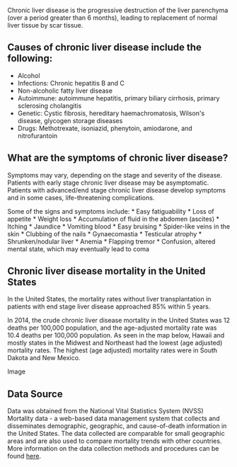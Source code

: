 Chronic liver disease is the progressive destruction of the liver parenchyma (over a period greater than 6 months), leading to replacement of normal liver tissue by scar tissue.

Causes of chronic liver disease include the following:
------------------------------------------------------

-   Alcohol
-   Infections: Chronic hepatitis B and C
-   Non-alcoholic fatty liver disease
-   Autoimmune: autoimmune hepatitis, primary biliary cirrhosis, primary sclerosing cholangitis
-   Genetic: Cystic fibrosis, hereditary haemachromatosis, Wilson's disease, glycogen storage diseases
-   Drugs: Methotrexate, isoniazid, phenytoin, amiodarone, and nitrofurantoin

What are the symptoms of chronic liver disease?
-----------------------------------------------

Symptoms may vary, depending on the stage and severity of the disease. Patients with early stage chronic liver disease may be asymptomatic. Patients with advanced/end stage chronic liver disease develop symptoms and in some cases, life-threatening complications.

Some of the signs and symptoms include: \* Easy fatiguability \* Loss of appetite \* Weight loss \* Accumulation of fluid in the abdomen (ascites) \* Itching \* Jaundice \* Vomiting blood \* Easy bruising \* Spider-like veins in the skin \* Clubbing of the nails \* Gynaecomastia \* Testicular atrophy \* Shrunken/nodular liver \* Anemia \* Flapping tremor \* Confusion, altered mental state, which may eventually lead to coma

Chronic liver disease mortality in the United States
----------------------------------------------------

In the United States, the mortality rates without liver transplantation in patients with end stage liver disease approached 85% within 5 years.

In 2014, the crude chronic liver disease mortality in the United States was 12 deaths per 100,000 population, and the age-adjusted mortality rate was 10.4 deaths per 100,000 population. As seen in the map below, Hawaii and mostly states in the Midwest and Northeast had the lowest (age adjusted) mortality rates. The highest (age adjusted) mortality rates were in South Dakota and New Mexico.

Image

Data Source
-----------

Data was obtained from the National Vital Statistics System (NVSS) Mortality data - a web-based data management system that collects and disseminates demographic, geographic, and cause-of-death information in the United States. The data collected are comparable for small geographic areas and are also used to compare mortality trends with other countries. More information on the data collection methods and procedures can be found [here](https://www.cdc.gov/nchs/nvss/deaths.htm).
